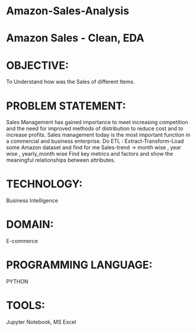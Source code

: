 # Amazon-Sales-Analysis
# Amazon Sales - Clean, EDA
# OBJECTIVE:
To Understand how was the Sales of different Items.

# PROBLEM STATEMENT:
Sales Management has gained importance to meet increasing competition and the need for improved methods of distribution to reduce cost and to increase profits. Sales management today is the most important function in a commercial and business enterprise. Do ETL : Extract-Transform-Load some Amazon dataset and find for me Sales-trend -> month wise , year wise , yearly_month wise Find key metrics and factors and show the meaningful relationships between attributes.



# TECHNOLOGY:
Business Intelligence

# DOMAIN:
E-commerce

# PROGRAMMING LANGUAGE:
PYTHON

# TOOLS:
Jupyter Notebook, MS Excel

